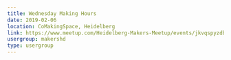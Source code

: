 ```yaml
---
title: Wednesday Making Hours
date: 2019-02-06
location: CoMakingSpace, Heidelberg
link: https://www.meetup.com/Heidelberg-Makers-Meetup/events/jkvqspyzdbjb/
usergroup: makershd
type: usergroup
---
```

